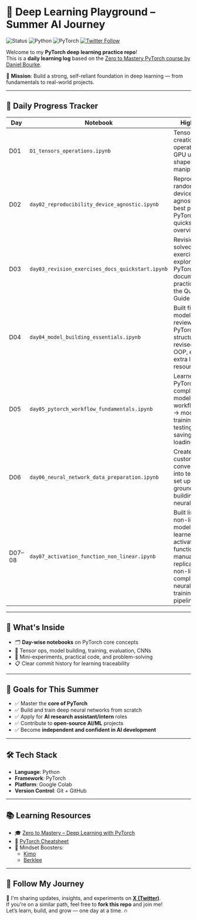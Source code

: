 # 🧠 Deep Learning Playground – Summer AI Journey

![Status](https://img.shields.io/badge/status-active-brightgreen)
![Python](https://img.shields.io/badge/python-3.10-blue)
![PyTorch](https://img.shields.io/badge/framework-pytorch-EE4C2C)
[![Twitter Follow](https://img.shields.io/twitter/follow/ImDT29?style=social)](https://x.com/ImDT29)

Welcome to my **PyTorch deep learning practice repo**!  
This is a **daily learning log** based on the [Zero to Mastery PyTorch course by Daniel Bourke](https://www.youtube.com/watch?v=ypd3aH6dY9s).

🎯 **Mission**: Build a strong, self-reliant foundation in deep learning — from fundamentals to real-world projects.

---

## 📅 Daily Progress Tracker

| Day  | Notebook                                           | Highlights                                                                                                                      |
|------|----------------------------------------------------|----------------------------------------------------------------------------------------------------------------------------------|
| D01  | `D1_tensors_operations.ipynb`                      | Tensor basics, creation, operations, GPU usage, shape manipulation                                                              |
| D02  | `day02_reproducibility_device_agnostic.ipynb`      | Reproducibility, random seeds, device-agnostic code, best practices, PyTorch docs, quickstart overview                          |
| D03  | `day03_revision_exercises_docs_quickstart.ipynb`   | Revision, solved exercises, explored PyTorch documentation, practiced with the Quickstart Guide                                 |
| D04  | `day04_model_building_essentials.ipynb`            | Built first model, reviewed PyTorch model structure, revised Python OOP, explored extra learning resources                      |
| D05  | `day05_pytorch_workflow_fundamentals.ipynb`        | Learned PyTorch’s complete model training workflow: data → model → training → testing → saving & loading                        |
| D06  | `day06_neural_network_data_preparation.ipynb`      | Created custom data, converted it into tensors, set up groundwork for building a neural network                                 |
| D07–08 | `day07_activation_function_non_linear.ipynb`     | Built linear & non-linear models, learned about activation functions, manually replicated non-linearity, completed full neural network training pipeline |

---

## 📘 What's Inside

- 🗂️ **Day-wise notebooks** on PyTorch core concepts  
- 🔢 Tensor ops, model building, training, evaluation, CNNs  
- 🧪 Mini-experiments, practical code, and problem-solving  
- 📋 Clear commit history for learning traceability  

---

## 🎯 Goals for This Summer

- ✅ Master the **core of PyTorch**
- ✅ Build and train deep neural networks from scratch
- ✅ Apply for **AI research assistant/intern** roles
- ✅ Contribute to **open-source AI/ML** projects
- ✅ Become **independent and confident in AI development**

---

## 🛠️ Tech Stack

- **Language**: Python  
- **Framework**: PyTorch  
- **Platform**: Google Colab  
- **Version Control**: Git + GitHub  

---

## 📚 Learning Resources

- 🎓 [Zero to Mastery – Deep Learning with PyTorch](https://www.youtube.com/watch?v=ypd3aH6dY9s)  
- 🧾 [PyTorch Cheatsheet](https://www.learnpytorch.io)  
- 🧠 Mindset Boosters:  
  - [Kimo](https://sive.rs/kimo)  
  - [Berklee](https://sive.rs/berklee)  

---

## 🚀 Follow My Journey

📌 I'm sharing updates, insights, and experiments on [**X (Twitter)**](https://x.com/ImDT29).  
If you're on a similar path, feel free to **fork this repo** and join me!  
Let’s learn, build, and grow — one day at a time. 🔥
